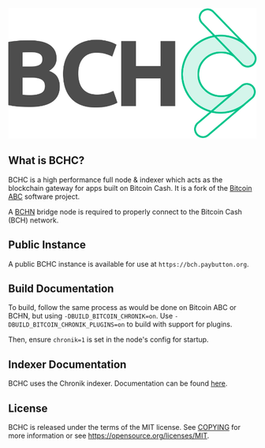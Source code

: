 ![BCHC Logo](share/pixmaps/bchclogo.png "BCHC")

What is BCHC?
--------------------

BCHC is a high performance full node & indexer which acts as the blockchain gateway for apps built on Bitcoin Cash. It is a fork of the [Bitcoin ABC](https://bitcoinabc.org)
software project.

A [BCHN](https://gitlab.com/bitcoin-cash-node/bitcoin-cash-node) bridge node is required to properly connect to the Bitcoin Cash (BCH) network.

Public Instance
--------------------

A public BCHC instance is available for use at `https://bch.paybutton.org`. 

Build Documentation
----------------

To build, follow the same process as would be done on Bitcoin ABC or BCHN, but using `-DBUILD_BITCOIN_CHRONIK=on`. Use `-DBUILD_BITCOIN_CHRONIK_PLUGINS=on` to build with support for plugins.

Then, ensure `chronik=1` is set in the node's config for startup.

Indexer Documentation
----------------

BCHC uses the Chronik indexer. Documentation can be found [here](https://docs.chronik.xyz/).

License
-------

BCHC is released under the terms of the MIT license. See
[COPYING](COPYING) for more information or see
<https://opensource.org/licenses/MIT>.
